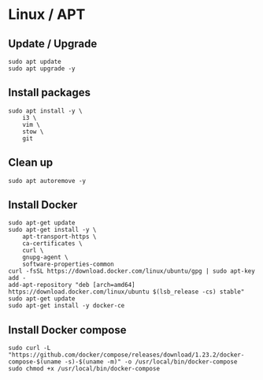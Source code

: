 # Linux / APT

## Update / Upgrade
	sudo apt update 
	sudo apt upgrade -y 

## Install packages

	sudo apt install -y \
		i3 \
		vim \
		stow \
		git 

## Clean up

	sudo apt autoremove -y



## Install Docker

	sudo apt-get update
	sudo apt-get install -y \
	    apt-transport-https \
	    ca-certificates \
	    curl \
	    gnupg-agent \
	    software-properties-common
    curl -fsSL https://download.docker.com/linux/ubuntu/gpg | sudo apt-key add -
    add-apt-repository "deb [arch=amd64] https://download.docker.com/linux/ubuntu $(lsb_release -cs) stable"
   	sudo apt-get update
 	sudo apt-get install -y docker-ce
 	
## Install Docker compose

	sudo curl -L "https://github.com/docker/compose/releases/download/1.23.2/docker-compose-$(uname -s)-$(uname -m)" -o /usr/local/bin/docker-compose
	sudo chmod +x /usr/local/bin/docker-compose